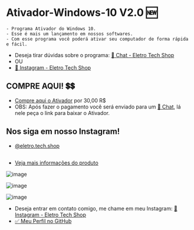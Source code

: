 # Ativador-Windows-10 V2.0 🆕

```
- Programa Ativador do Windows 10. 
- Esse é mais um lançamento em nossos softwares.
- Com esse programa você poderá ativar seu computador de forma rápida e fácil.
```

- Deseja tirar dúvidas sobre o programa: [💬 Chat - Eletro Tech Shop](https://www.instagram.com/direct/t/17850131975643364/)
- OU
- [💬 Instagram - Eletro Tech Shop](https://instagram.com/eletro.tech.shop)

## COMPRE AQUI! 💲💲
- [Compre aqui o Ativador](https://mpago.la/2YR8mzX) por 30,00 R$
- OBS: Após fazer o pagamento você será enviado para um [💬 Chat](https://www.instagram.com/direct/t/17850131975643364/), lá nele peça o link para baixar o Ativador.

## Nos siga em nosso Instagram! 

- [@eletro.tech.shop](https://www.instagram.com/eletro.tech.shop/)

## 
- [Veja mais informações do produto](https://www.instagram.com/p/C3sy6CKRXxK/?img_index=1)

![image](https://github.com/GittServer/Ativador-Windows-10/assets/104231713/b9d5a1ea-f012-4a93-aa47-fd9b0857e34c)

![image](https://github.com/GittServer/Ativador-Windows-10/assets/104231713/9e5972e8-8571-4289-b430-bd747460d461)

![image](https://github.com/GittServer/Ativador-Windows-10/assets/104231713/cc1036d3-06b3-45ec-9173-2a27126b52d2)

- Deseja entrar em contato comigo, me chame em meu Instagram: [💬 Instagram - Eletro Tech Shop](https://instagram.com/eletro.tech.shop)
- [✅ Meu Perfil no GitHub](https://github.com/GittServer/Gitt_Server#readme) 

